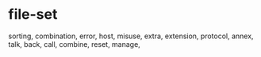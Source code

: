 # file-set
sorting, combination, error, host, misuse, extra, extension, protocol, annex, talk, back, call, combine, reset, manage,  

